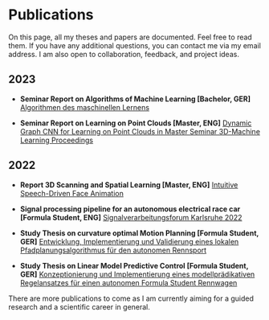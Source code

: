 # **Publications**

On this page, all my theses and papers are documented. Feel free to read them. If you have any additional questions, you can contact me via my email address. I am also open to collaboration, feedback, and project ideas.

## 2023

- **Seminar Report on Algorithms of Machine Learning [Bachelor, GER]** [Algorithmen des maschinellen Lernens](https://finnschaefer1901.github.io/assets/doc/Seminararbeit_FinnRasmus_Schaefer.pdf)

- **Seminar Report on Learning on Point Clouds [Master, ENG]** [Dynamic Graph CNN for Learning on Point Clouds in Master Seminar 3D-Machine Learning Proceedings](https://finnschaefer1901.github.io/assets/doc/Seminar_Schaefer_FinnRasmus_final.pdf)

## 2022

- **Report 3D Scanning and Spatial Learning [Master, ENG]** [Intuitive Speech-Driven Face Animation](https://finnschaefer1901.github.io/assets/doc/3DSSL_Intuitive_Animation_Final_Report-3.pdf)

- **Signal processing pipeline for an autonomous electrical race car [Formula Student, ENG]** [Signalverarbeitungsforum Karlsruhe 2022](https://publikationen.bibliothek.kit.edu/1000150865/149629985)

- **Study Thesis on curvature optimal Motion Planning [Formula Student, GER]** [Entwicklung, Implementierung und Validierung eines lokalen Pfadplanungsalgorithmus für den autonomen Rennsport](https://finnschaefer1901.github.io/assets/doc/T3_3100.pdf)

- **Study Thesis on Linear Model Predictive Control [Formula Student, GER]** [Konzeptionierung und Implementierung eines modellprädikativen Regelansatzes für einen autonomen Formula Student Rennwagen](https://finnschaefer1901.github.io/assets/doc/T3_3200.pdf)

There are more publications to come as I am currently aiming for a guided research and a scientific career in general. 